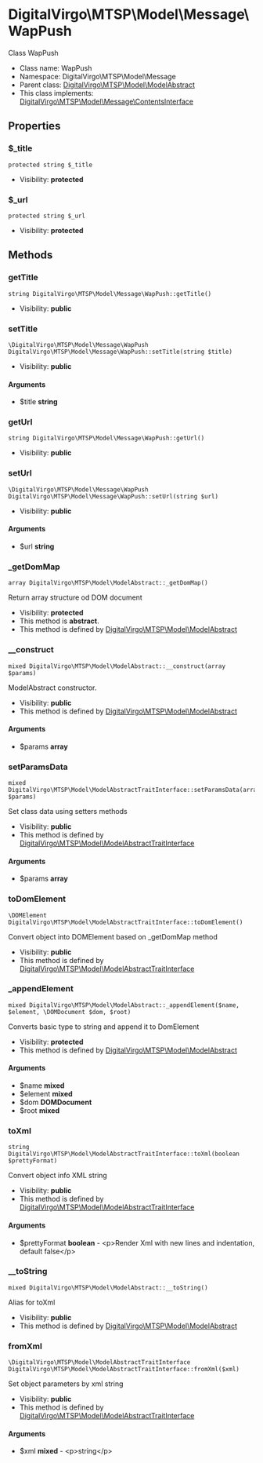 DigitalVirgo\MTSP\Model\Message\WapPush
===============

Class WapPush




* Class name: WapPush
* Namespace: DigitalVirgo\MTSP\Model\Message
* Parent class: [DigitalVirgo\MTSP\Model\ModelAbstract](DigitalVirgo-MTSP-Model-ModelAbstract.md)
* This class implements: [DigitalVirgo\MTSP\Model\Message\ContentsInterface](DigitalVirgo-MTSP-Model-Message-ContentsInterface.md)




Properties
----------


### $_title

    protected string $_title





* Visibility: **protected**


### $_url

    protected string $_url





* Visibility: **protected**


Methods
-------


### getTitle

    string DigitalVirgo\MTSP\Model\Message\WapPush::getTitle()





* Visibility: **public**




### setTitle

    \DigitalVirgo\MTSP\Model\Message\WapPush DigitalVirgo\MTSP\Model\Message\WapPush::setTitle(string $title)





* Visibility: **public**


#### Arguments
* $title **string**



### getUrl

    string DigitalVirgo\MTSP\Model\Message\WapPush::getUrl()





* Visibility: **public**




### setUrl

    \DigitalVirgo\MTSP\Model\Message\WapPush DigitalVirgo\MTSP\Model\Message\WapPush::setUrl(string $url)





* Visibility: **public**


#### Arguments
* $url **string**



### _getDomMap

    array DigitalVirgo\MTSP\Model\ModelAbstract::_getDomMap()

Return array structure od DOM document



* Visibility: **protected**
* This method is **abstract**.
* This method is defined by [DigitalVirgo\MTSP\Model\ModelAbstract](DigitalVirgo-MTSP-Model-ModelAbstract.md)




### __construct

    mixed DigitalVirgo\MTSP\Model\ModelAbstract::__construct(array $params)

ModelAbstract constructor.



* Visibility: **public**
* This method is defined by [DigitalVirgo\MTSP\Model\ModelAbstract](DigitalVirgo-MTSP-Model-ModelAbstract.md)


#### Arguments
* $params **array**



### setParamsData

    mixed DigitalVirgo\MTSP\Model\ModelAbstractTraitInterface::setParamsData(array $params)

Set class data using setters methods



* Visibility: **public**
* This method is defined by [DigitalVirgo\MTSP\Model\ModelAbstractTraitInterface](DigitalVirgo-MTSP-Model-ModelAbstractTraitInterface.md)


#### Arguments
* $params **array**



### toDomElement

    \DOMElement DigitalVirgo\MTSP\Model\ModelAbstractTraitInterface::toDomElement()

Convert object into DOMElement based on _getDomMap method



* Visibility: **public**
* This method is defined by [DigitalVirgo\MTSP\Model\ModelAbstractTraitInterface](DigitalVirgo-MTSP-Model-ModelAbstractTraitInterface.md)




### _appendElement

    mixed DigitalVirgo\MTSP\Model\ModelAbstract::_appendElement($name, $element, \DOMDocument $dom, $root)

Converts basic type to string and append it to DomElement



* Visibility: **protected**
* This method is defined by [DigitalVirgo\MTSP\Model\ModelAbstract](DigitalVirgo-MTSP-Model-ModelAbstract.md)


#### Arguments
* $name **mixed**
* $element **mixed**
* $dom **DOMDocument**
* $root **mixed**



### toXml

    string DigitalVirgo\MTSP\Model\ModelAbstractTraitInterface::toXml(boolean $prettyFormat)

Convert object info XML string



* Visibility: **public**
* This method is defined by [DigitalVirgo\MTSP\Model\ModelAbstractTraitInterface](DigitalVirgo-MTSP-Model-ModelAbstractTraitInterface.md)


#### Arguments
* $prettyFormat **boolean** - &lt;p&gt;Render Xml with new lines and indentation, default false&lt;/p&gt;



### __toString

    mixed DigitalVirgo\MTSP\Model\ModelAbstract::__toString()

Alias for toXml



* Visibility: **public**
* This method is defined by [DigitalVirgo\MTSP\Model\ModelAbstract](DigitalVirgo-MTSP-Model-ModelAbstract.md)




### fromXml

    \DigitalVirgo\MTSP\Model\ModelAbstractTraitInterface DigitalVirgo\MTSP\Model\ModelAbstractTraitInterface::fromXml($xml)

Set object parameters by xml string



* Visibility: **public**
* This method is defined by [DigitalVirgo\MTSP\Model\ModelAbstractTraitInterface](DigitalVirgo-MTSP-Model-ModelAbstractTraitInterface.md)


#### Arguments
* $xml **mixed** - &lt;p&gt;string&lt;/p&gt;



